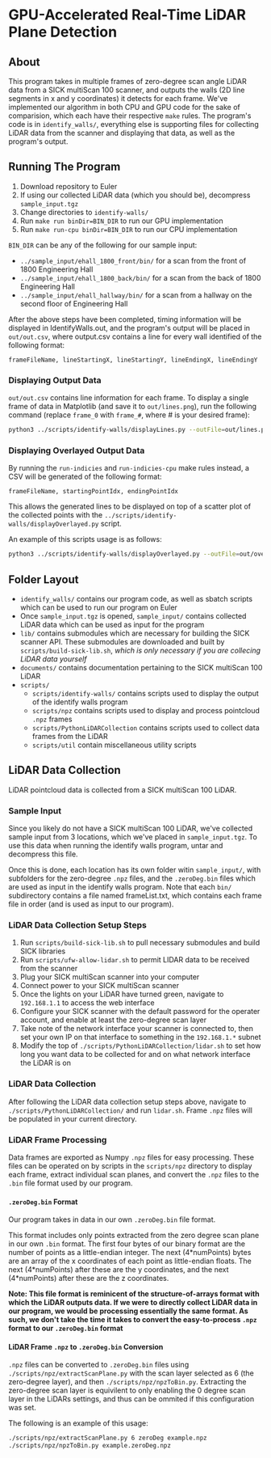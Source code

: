 # GPU-Accelerated Real-Time LiDAR Plane Detection

## About
This program takes in multiple frames of zero-degree scan angle LiDAR data from a SICK multiScan 100 scanner, and outputs the walls (2D line segments in x and y coordinates) it detects for each frame. We've implemented our algorithm in both CPU and GPU code for the sake of comparision, which each have their respective `make` rules. The program's code is in `identify_walls/`, everything else is supporting files for collecting LiDAR data from the scanner and displaying that data, as well as the program's output.

## Running The Program
1. Download repository to Euler
1. If using our collected LiDAR data (which you should be), decompress `sample_input.tgz`
2. Change directories to `identify-walls/`
3. Run `make run binDir=BIN_DIR` to run our GPU implementation
4. Run `make run-cpu binDir=BIN_DIR` to run our CPU implementation

`BIN_DIR` can be any of the following for our sample input:
- `../sample_input/ehall_1800_front/bin/` for a scan from the front of 1800 Engineering Hall
- `../sample_input/ehall_1800_back/bin/` for a scan from the back of 1800 Engineering Hall
- `../sample_input/ehall_hallway/bin/` for a scan from a hallway on the second floor of Engineering Hall

After the above steps have been completed, timing information will be displayed in IdentifyWalls.out, and the program's output will be placed in `out/out.csv`, where output.csv contains a line for every wall identified of the following format:
```csv
frameFileName, lineStartingX, lineStartingY, lineEndingX, lineEndingY 
```

### Displaying Output Data

`out/out.csv` contains line information for each frame. To display a single frame of data in Matplotlib (and save it to `out/lines.png`), run the following command (replace `frame_0` with `frame_#`, where # is your desired frame): 

```bash
python3 ../scripts/identify-walls/displayLines.py --outFile=out/lines.png <(grep "frame_0" out/out.csv)
```

### Displaying Overlayed Output Data

By running the `run-indicies` and `run-indicies-cpu` make rules instead, a CSV will be generated of the following format:
```csv
frameFileName, startingPointIdx, endingPointIdx
```

This allows the generated lines to be displayed on top of a scatter plot of the collected points with the `../scripts/identify-walls/displayOverlayed.py` script.

An example of this scripts usage is as follows:

```bash
python3 ../scripts/identify-walls/displayOverlayed.py --outFile=out/overlayed.png <(grep "frame_0" out/out.csv) ../sample_input/ehall_1800_back/bin/frame_0.zeroDeg.bin
```

## Folder Layout
- `identify_walls/` contains our program code, as well as sbatch scripts which can be used to run our program on Euler
- Once `sample_input.tgz` is opened, `sample_input/` contains collected LiDAR data which can be used as input for the program
- `lib/` contains submodules which are necessary for building the SICK scanner API. These submodules are downloaded and built by `scripts/build-sick-lib.sh`, *which is only necessary if you are collecing LiDAR data yourself*
- `documents/` contains documentation pertaining to the SICK multiScan 100 LiDAR
- `scripts/`
    - `scripts/identify-walls/` contains scripts used to display the output of the identify walls program
    - `scripts/npz` contains scripts used to display and process pointcloud `.npz` frames
    - `scripts/PythonLiDARCollection` contains scripts used to collect data frames from the LiDAR
    - `scripts/util` contain miscellaneous utility scripts

## LiDAR Data Collection

LiDAR pointcloud data is collected from a SICK multiScan 100 LiDAR.

### Sample Input

Since you likely do not have a SICK multiScan 100 LiDAR, we've collected sample input from 3 locations, which we've placed in `sample_input.tgz`. To use this data when running the identify walls program, untar and decompress this file.

Once this is done, each location has its own folder witin `sample_input/`, with subfolders for the zero-degree `.npz` files, and the `.zeroDeg.bin` files which are used as input in the identify walls program. Note that each `bin/` subdirectory contains a file named frameList.txt, which contains each frame file in order (and is used as input to our program).

### LiDAR Data Collection Setup Steps
1. Run `scripts/build-sick-lib.sh` to pull necessary submodules and build SICK libraries
2. Run `scripts/ufw-allow-lidar.sh` to permit LIDAR data to be received from the scanner
3. Plug your SICK multiScan scanner into your computer
4. Connect power to your SICK multiScan scanner
5. Once the lights on your LiDAR have turned green, navigate to `192.168.1.1` to access the web interface
3. Configure your SICK scanner with the default password for the operater account, and enable at least the zero-degree scan layer
4. Take note of the network interface your scanner is connected to, then set your own IP on that interface to something in the `192.168.1.*` subnet
5. Modify the top of `./scripts/PythonLiDARCollection/lidar.sh` to set how long you want data to be collected for and on what network interface the LiDAR is on

### LiDAR Data Collection
After following the LiDAR data collection setup steps above, navigate to `./scripts/PythonLiDARCollection/` and run `lidar.sh`. Frame `.npz` files will be populated in your current directory.

### LiDAR Frame Processing
Data frames are exported as Numpy `.npz` files for easy processing. These files can be operated on by scripts in the `scripts/npz` directory to display each frame, extract individual scan planes, and convert the `.npz` files to the `.bin` file format used by our program.

#### `.zeroDeg.bin` Format
Our program takes in data in our own `.zeroDeg.bin` file format.

This format includes only points extracted from the zero degree scan plane in our own `.bin` format. The first four bytes of our binary format are the number of points as a little-endian integer. The next (4\*numPoints) bytes are an array of the x coordinates of each point as little-endian floats. The next (4\*numPoints) after these are the y coordinates, and the next (4\*numPoints) after these are the z coordinates.

**Note: This file format is reminicent of the structure-of-arrays format with which the LiDAR outputs data. If we were to directly collect LiDAR data in our program, we would be processing essentially the same format. As such, we don't take the time it takes to convert the easy-to-process `.npz` format to our `.zeroDeg.bin` format**


#### LiDAR Frame `.npz` to `.zeroDeg.bin` Conversion

`.npz` files can be converted to `.zeroDeg.bin` files using `./scripts/npz/extractScanPlane.py` with the scan layer selected as 6 (the zero-degree layer), and then `./scripts/npz/npzToBin.py`. Extracting the zero-degree scan layer is equivilent to only enabling the 0 degree scan layer in the LiDARs settings, and thus can be ommited if this configuration was set.

The following is an example of this usage:
```bash
./scripts/npz/extractScanPlane.py 6 zeroDeg example.npz
./scripts/npz/npzToBin.py example.zeroDeg.npz
```
